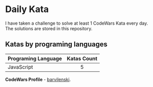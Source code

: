 # Daily Kata

I have taken a challenge to solve at least 1 CodeWars Kata every day.  
The solutions are stored in this repository.

## Katas by programing languages

| Programing Language | Katas Count |
| ------------------- | :---------: |
| JavaScript          |           5 |


**CodeWars Profile** - [barvilenski](https://www.codewars.com/users/vbarv24).
